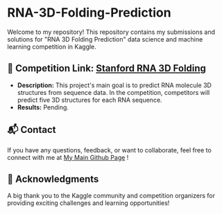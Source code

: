 # RNA-3D-Folding-Prediction

Welcome to my repository! This repository contains my submissions and solutions for "RNA 3D Folding Prediction" data science and machine learning competition in Kaggle.


## 📌 Competition Link:  [Stanford RNA 3D Folding](https://www.kaggle.com/competitions/stanford-rna-3d-folding)
* **Description:** This project's main goal is to predict RNA molecule 3D structures from sequence data. In the competition, competitors will predict five 3D structures for each RNA sequence.
* **Results:** Pending.  


## 📬 Contact  
If you have any questions, feedback, or want to collaborate, feel free to connect with me at [My Main Github Page](https://github.com/BenNguyen1203)  ! 


## 🎉 Acknowledgments  
A big thank you to the Kaggle community and competition organizers for providing exciting challenges and learning opportunities!
